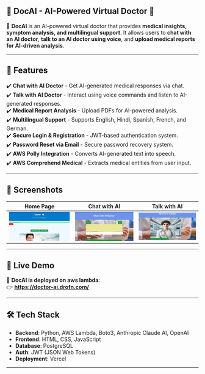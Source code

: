 ## 🏥 DocAI - AI-Powered Virtual Doctor 🏥

🚀 **DocAI** is an AI-powered virtual doctor that provides **medical insights, symptom analysis, and multilingual support**. It allows users to **chat with an AI doctor**, **talk to an AI doctor using voice**, and **upload medical reports for AI-driven analysis**.

---

## 🌟 **Features**
✔️ **Chat with AI Doctor** - Get AI-generated medical responses via chat.  
✔️ **Talk with AI Doctor** - Interact using voice commands and listen to AI-generated responses.  
✔️ **Medical Report Analysis** - Upload PDFs for AI-powered analysis.  
✔️ **Multilingual Support** - Supports English, Hindi, Spanish, French, and German.  
✔️ **Secure Login & Registration** - JWT-based authentication system.  
✔️ **Password Reset via Email** - Secure password recovery system.  
✔️ **AWS Polly Integration** - Converts AI-generated text into speech.  
✔️ **AWS Comprehend Medical** - Extracts medical entities from user input.  

---

## 📸 **Screenshots**
| Home Page  | Chat with AI | Talk with AI |
|------------|-------------|-------------|
| ![Home Page](static/images/home.png) | ![Chat](static/images/chat.png) | ![Talk](static/images/talk.png) |

---

## 🚀 **Live Demo**
🔗 **DocAI is deployed on aws lambda**:  
👉 **https://doctor-ai.drofn.com/**

---

## 🛠 **Tech Stack**
- **Backend**: Python, AWS Lambda, Boto3, Anthropic Claude AI, OpenAI  
- **Frontend**: HTML, CSS, JavaScript  
- **Database**: PostgreSQL  
- **Auth**: JWT (JSON Web Tokens)  
- **Deployment**: Vercel  

---

